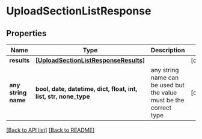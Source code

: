# UploadSectionListResponse


## Properties
Name | Type | Description | Notes
------------ | ------------- | ------------- | -------------
**results** | [**[UploadSectionListResponseResults]**](UploadSectionListResponseResults.md) |  | [optional] 
**any string name** | **bool, date, datetime, dict, float, int, list, str, none_type** | any string name can be used but the value must be the correct type | [optional]

[[Back to API list]](../README.md#documentation-for-api-endpoints) [[Back to README]](../README.md)


